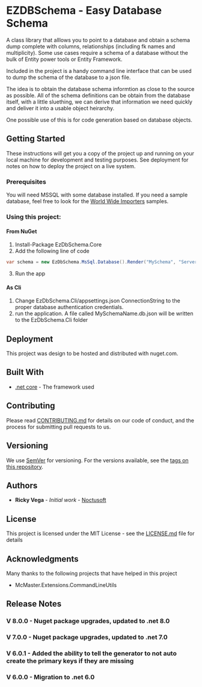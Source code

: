 # EZDBSchema - Easy Database Schema

A class library that alllows you to point to a database and obtain a schema dump complete with columns, relationships (including fk names and multiplicity).  Some use cases require a schema of a database without the bulk of Entity power tools or Entity Framework.  

Included in the project is a handy command line interface that can be used to dump the schema of the database to a json file.    

The idea is to obtain the database schema informtion as close to the source as possible. All of the schema definitions can be obtain from the database itself,  with a little sluething,  we can derive that information we need quickly and deliver it into a usable object heirarchy.  

One possible use of this is for code generation based on database objects. 

## Getting Started

These instructions will get you a copy of the project up and running on your local machine for development and testing purposes. See deployment for notes on how to deploy the project on a live system.  

### Prerequisites
You will need MSSQL with some database installed.  If you need a sample database,  feel free to look for the [World Wide Importers](https://github.com/Microsoft/sql-server-samples/releases/tag/wide-world-importers-v1.0) samples.

### Using this project:

####  From NuGet
1. Install-Package EzDbSchema.Core 
2. Add the following line of code
```cs
var schema = new EzDbSchema.MsSql.Database().Render("MySchema", "Server=???;Database=???;user id=sa;password=sa");
```
3. Run the app

####  As Cli
1. Change EzDbSchema.Cli/appsettings.json ConnectionString to the proper database authentication credentials.  
2. run the application.  A file called MySchemaName.db.json will be written to the EzDbSchema.Cli folder 

## Deployment

This project was design to be hosted and distributed with nuget.com.

## Built With

* [.net core](https://www.microsoft.com/net/learn/get-started) - The framework used

## Contributing

Please read [CONTRIBUTING.md](https://gist.github.com/rvegajr/651875c08acb76009e563db128f33e7e) for details on our code of conduct, and the process for submitting pull requests to us.

## Versioning

We use [SemVer](http://semver.org/) for versioning. For the versions available, see the [tags on this repository](https://github.com/rvegajr/tags). 

## Authors

* **Ricky Vega** - *Initial work* - [Noctusoft](https://github.com/rvegajr)

## License

This project is licensed under the MIT License - see the [LICENSE.md](LICENSE.md) file for details

## Acknowledgments

Many thanks to the following projects that have helped in this project
* McMaster.Extensions.CommandLineUtils

## Release Notes

### V 8.0.0 - Nuget package upgrades,  updated to .net 8.0

### V 7.0.0 - Nuget package upgrades,  updated to .net 7.0

### V 6.0.1 - Added the ability to tell the generator to not auto create the primary keys if they are missing

### V 6.0.0 - Migration to .net 6.0
